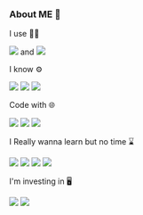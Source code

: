 ### About ME 👋



 I use 👨‍💻
 
<img src="https://img.shields.io/badge/Artix_Linux-10A0CC?style=for-the-badge&logo=artix-linux&logoColor=white"> and <img src="https://img.shields.io/badge/Windows-0078D6?style=for-the-badge&logo=windows&logoColor=white">



                                            
I know ⚙️

<img src="https://img.shields.io/badge/Lua-2C2D72?style=for-the-badge&logo=lua&logoColor=white"> <img src="https://img.shields.io/badge/Python-3776AB?style=for-the-badge&logo=python&logoColor=white"> <img src="https://img.shields.io/badge/C-00599C?style=for-the-badge&logo=c&logoColor=white"> 
  
 Code with 🌐
 
<img src="https://img.shields.io/badge/Visual_Studio_Code-0078D4?style=for-the-badge&logo=visual%20studio%20code&logoColor=white"> <img src="https://img.shields.io/badge/pycharm-143?style=for-the-badge&logo=pycharm&logoColor=black&color=black&labelColor=green"> <img src="https://img.shields.io/badge/Xcode-007ACC?style=flat-square&logo=Xcode&logoColor=white">

I Really wanna learn but no time ⌛️

<img src="https://img.shields.io/badge/Docker-2CA5E0?style=for-the-badge&logo=docker&logoColor=white"> <img src="	https://img.shields.io/badge/Ruby-CC342D?style=for-the-badge&logo=ruby&logoColor=white"> <img src="https://img.shields.io/badge/HTML5-E34F26?style=for-the-badge&logo=html5&logoColor=white"> <img src="https://img.shields.io/badge/CSS3-1572B6?style=for-the-badge&logo=css3&logoColor=white">

 I'm investing in 🖥

<img src="https://img.shields.io/badge/Xrp-black?style=for-the-badge&logo=xrp&logoColor=white">
  
  
  <img src="https://github-readme-stats.vercel.app/api?username=YousefM8&&show_icons=true&title_color=ffffff&icon_color=ffffff&text_color=daf7dc&bg_color=151515">
  

